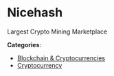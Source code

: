 # Nicehash


Largest Crypto Mining Marketplace



**Categories**:
- [Blockchain & Cryptocurrencies](https://github.com/apis-list/apis-list#blockchain-and-cryptocurrencies)
- [Cryptocurrency](https://github.com/apis-list/apis-list#cryptocurrency)





